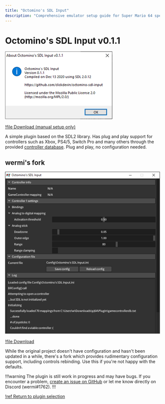 ```yaml
---
title: "Octomino's SDL Input"
description: "Comprehensive emulator setup guide for Super Mario 64 speedruns"
---
```


# Octomino's SDL Input v0.1.1

![](./img/octomino.png)

[!file Download (manual setup only)](https://github.com/clickdevin/octomino-sdl-input/releases/download/v0.1.1/octomino-sdl-input-0.1.1.zip)

A simple plugin based on the SDL2 library. Has plug and play support for controllers such as Xbox, PS4/5, Switch Pro and many others through the provided [controller database](https://github.com/gabomdq/SDL_GameControllerDB). Plug and play, no configuration needed.

## wermi's fork

![](./img/octomino_wermi.png)

[!file Download](https://github.com/wermipls/octomino-sdl-input/releases/download/2021.12.15/octomino-sdl-input-wermi-020d831.zip)

While the original project doesn't have configuration and hasn't been updated in a while, there's a fork which provides rudimentary configuration support, including controls rebinding. Use this if you're not happy with the defaults.

!!!warning
The plugin is still work in progress and may have bugs. If you encounter a problem, [create an issue on GitHub](https://github.com/wermipls/octomino-sdl-input/issues) or let me know directly on Discord (wermi#1762).
!!!

[!ref Return to plugin selection](plugin_setup.md#plugin-selection)
